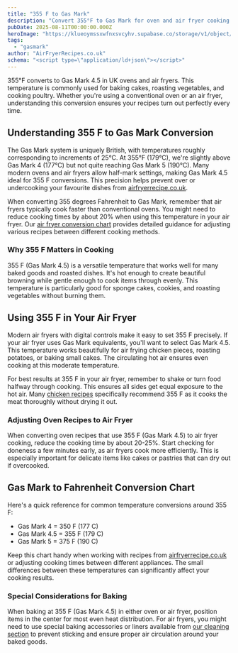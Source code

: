 ```yaml
---
title: "355 F to Gas Mark"
description: "Convert 355°F to Gas Mark for oven and air fryer cooking. Includes conversion charts, tips for adjusting recipes, and temperature equivalents."
pubDate: 2025-08-11T00:00:00.000Z
heroImage: "https://klueoymssxwfnxsvcyhv.supabase.co/storage/v1/object/public/md/355-f-to-gas-mark-c2620f95.png"
tags:
  - "gasmark"
author: "AirFryerRecipes.co.uk"
schema: "<script type=\"application/ld+json\"></script>"
---
```


<p>355°F converts to Gas Mark 4.5 in UK ovens and air fryers. This temperature is commonly used for baking cakes, roasting vegetables, and cooking poultry. Whether you're using a conventional oven or an air fryer, understanding this conversion ensures your recipes turn out perfectly every time.</p>

<h2>Understanding 355 F to Gas Mark Conversion</h2>
<p>The Gas Mark system is uniquely British, with temperatures roughly corresponding to increments of 25°C. At 355°F (179°C), we're slightly above Gas Mark 4 (177°C) but not quite reaching Gas Mark 5 (190°C). Many modern ovens and air fryers allow half-mark settings, making Gas Mark 4.5 ideal for 355 F conversions. This precision helps prevent over or undercooking your favourite dishes from <a href=https://www.airfryerrecipe.co.uk/recipes>airfryerrecipe.co.uk</a>.</p>

<p>When converting 355 degrees Fahrenheit to Gas Mark, remember that air fryers typically cook faster than conventional ovens. You might need to reduce cooking times by about 20% when using this temperature in your air fryer. Our <a href=https://www.airfryerrecipe.co.uk/air-fryer-conversion-chart>air fryer conversion chart</a> provides detailed guidance for adjusting various recipes between different cooking methods.</p>

<h3>Why 355 F Matters in Cooking</h3>
<p>355 F (Gas Mark 4.5) is a versatile temperature that works well for many baked goods and roasted dishes. It's hot enough to create beautiful browning while gentle enough to cook items through evenly. This temperature is particularly good for sponge cakes, cookies, and roasting vegetables without burning them.</p>

<h2>Using 355 F in Your Air Fryer</h2>
<p>Modern air fryers with digital controls make it easy to set 355 F precisely. If your air fryer uses Gas Mark equivalents, you'll want to select Gas Mark 4.5. This temperature works beautifully for air frying chicken pieces, roasting potatoes, or baking small cakes. The circulating hot air ensures even cooking at this moderate temperature.</p>

<p>For best results at 355 F in your air fryer, remember to shake or turn food halfway through cooking. This ensures all sides get equal exposure to the hot air. Many <a href=https://www.airfryerrecipe.co.uk/recipe-category/chicken>chicken recipes</a> specifically recommend 355 F as it cooks the meat thoroughly without drying it out.</p>

<h3>Adjusting Oven Recipes to Air Fryer</h3>
<p>When converting oven recipes that use 355 F (Gas Mark 4.5) to air fryer cooking, reduce the cooking time by about 20-25%. Start checking for doneness a few minutes early, as air fryers cook more efficiently. This is especially important for delicate items like cakes or pastries that can dry out if overcooked.</p>

<h2>Gas Mark to Fahrenheit Conversion Chart</h2>
<p>Here's a quick reference for common temperature conversions around 355 F:</p>
<ul>
<li>Gas Mark 4 = 350 F (177 C)</li>
<li>Gas Mark 4.5 = 355 F (179 C)</li>
<li>Gas Mark 5 = 375 F (190 C)</li>
</ul>
<p>Keep this chart handy when working with recipes from <a href=https://www.airfryerrecipe.co.uk/>airfryerrecipe.co.uk</a> or adjusting cooking times between different appliances. The small differences between these temperatures can significantly affect your cooking results.</p>

<h3>Special Considerations for Baking</h3>
<p>When baking at 355 F (Gas Mark 4.5) in either oven or air fryer, position items in the center for most even heat distribution. For air fryers, you might need to use special baking accessories or liners available from <a href=https://www.airfryerrecipe.co.uk/air-fryer-cleaner>our cleaning section</a> to prevent sticking and ensure proper air circulation around your baked goods.</p>